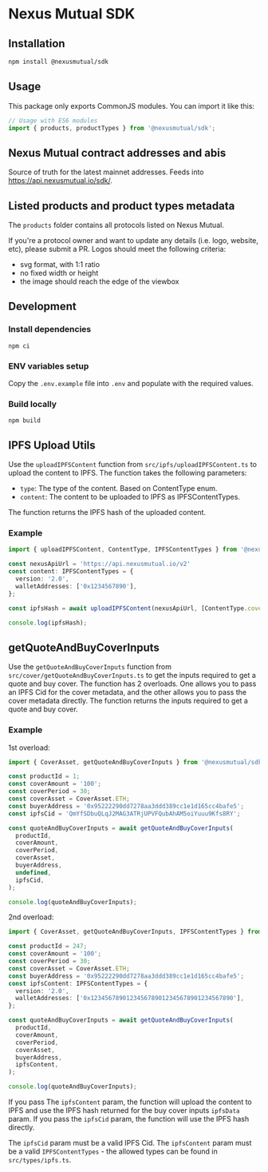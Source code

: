 # Nexus Mutual SDK

## Installation

```bash
npm install @nexusmutual/sdk
```

## Usage

This package only exports CommonJS modules. You can import it like this:

```js
// Usage with ES6 modules
import { products, productTypes } from '@nexusmutual/sdk';
```

## Nexus Mutual contract addresses and abis

Source of truth for the latest mainnet addresses. Feeds into https://api.nexusmutual.io/sdk/.

## Listed products and product types metadata

The `products` folder contains all protocols listed on Nexus Mutual.

If you're a protocol owner and want to update any details (i.e. logo, website, etc), please submit a PR.
Logos should meet the following criteria:

- svg format, with 1:1 ratio
- no fixed width or height
- the image should reach the edge of the viewbox

## Development

### Install dependencies

```
npm ci
```

### ENV variables setup

Copy the `.env.example` file into `.env` and populate with the required values.

### Build locally

```
npm build
```

## IPFS Upload Utils

Use the `uploadIPFSContent` function from `src/ipfs/uploadIPFSContent.ts` to upload the content to IPFS. The function takes the following parameters:

- `type`: The type of the content. Based on ContentType enum.
- `content`: The content to be uploaded to IPFS as IPFSContentTypes.

The function returns the IPFS hash of the uploaded content.

### Example

```typescript
import { uploadIPFSContent, ContentType, IPFSContentTypes } from '@nexusmutual/sdk';

const nexusApiUrl = 'https://api.nexusmutual.io/v2'
const content: IPFSContentTypes = {
  version: '2.0',
  walletAddresses: ['0x1234567890'],
};

const ipfsHash = await uploadIPFSContent(nexusApiUrl, [ContentType.coverWalletAddresses, content]);

console.log(ipfsHash);
```

## getQuoteAndBuyCoverInputs

Use the `getQuoteAndBuyCoverInputs` function from `src/cover/getQuoteAndBuyCoverInputs.ts` to get the inputs required to get a quote and buy cover. The function has 2 overloads. One allows you to pass an IPFS Cid for the cover metadata, and the other allows you to pass the cover metadata directly. The function returns the inputs required to get a quote and buy cover.

### Example

1st overload:

```typescript
import { CoverAsset, getQuoteAndBuyCoverInputs } from '@nexusmutual/sdk';

const productId = 1;
const coverAmount = '100';
const coverPeriod = 30;
const coverAsset = CoverAsset.ETH;
const buyerAddress = '0x95222290dd7278aa3ddd389cc1e1d165cc4bafe5';
const ipfsCid = 'QmYfSDbuQLqJ2MAG3ATRjUPVFQubAhAM5oiYuuu9Kfs8RY';

const quoteAndBuyCoverInputs = await getQuoteAndBuyCoverInputs(
  productId,
  coverAmount,
  coverPeriod,
  coverAsset,
  buyerAddress,
  undefined,
  ipfsCid,
);

console.log(quoteAndBuyCoverInputs);
```

2nd overload:

```typescript
import { CoverAsset, getQuoteAndBuyCoverInputs, IPFSContentTypes } from '@nexusmutual/sdk';

const productId = 247;
const coverAmount = '100';
const coverPeriod = 30;
const coverAsset = CoverAsset.ETH;
const buyerAddress = '0x95222290dd7278aa3ddd389cc1e1d165cc4bafe5';
const ipfsContent: IPFSContentTypes = {
  version: '2.0',
  walletAddresses: ['0x1234567890123456789012345678901234567890'],
};

const quoteAndBuyCoverInputs = await getQuoteAndBuyCoverInputs(
  productId,
  coverAmount,
  coverPeriod,
  coverAsset,
  buyerAddress,
  ipfsContent,
);

console.log(quoteAndBuyCoverInputs);
```

If you pass The `ipfsContent` param, the function will upload the content to IPFS and use the IPFS hash returned for the buy cover inputs `ipfsData` param. If you pass the `ipfsCid` param, the function will use the IPFS hash directly.

The `ipfsCid` param must be a valid IPFS Cid.
The `ipfsContent` param must be a valid `IPFSContentTypes` - the allowed types can be found in `src/types/ipfs.ts`.

